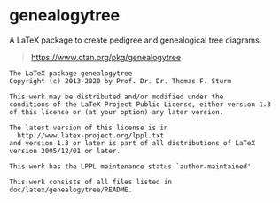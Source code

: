 genealogytree
=============

A LaTeX package to create pedigree and genealogical tree diagrams.

> https://www.ctan.org/pkg/genealogytree

```
The LaTeX package genealogytree
Copyright (c) 2013-2020 by Prof. Dr. Dr. Thomas F. Sturm

This work may be distributed and/or modified under the
conditions of the LaTeX Project Public License, either version 1.3
of this license or (at your option) any later version.

The latest version of this license is in
  http://www.latex-project.org/lppl.txt
and version 1.3 or later is part of all distributions of LaTeX
version 2005/12/01 or later.

This work has the LPPL maintenance status `author-maintained'.

This work consists of all files listed in doc/latex/genealogytree/README.
```
